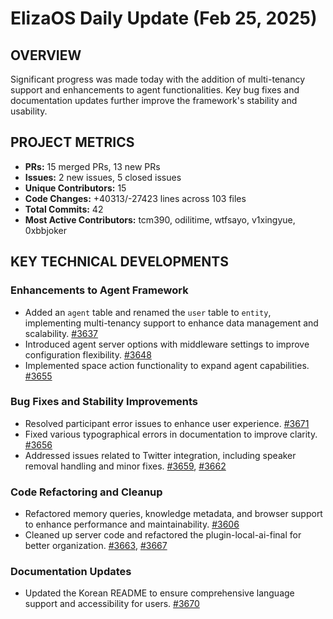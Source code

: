 # ElizaOS Daily Update (Feb 25, 2025)

## OVERVIEW 
Significant progress was made today with the addition of multi-tenancy support and enhancements to agent functionalities. Key bug fixes and documentation updates further improve the framework's stability and usability.

## PROJECT METRICS
- **PRs:** 15 merged PRs, 13 new PRs
- **Issues:** 2 new issues, 5 closed issues
- **Unique Contributors:** 15
- **Code Changes:** +40313/-27423 lines across 103 files
- **Total Commits:** 42
- **Most Active Contributors:** tcm390, odilitime, wtfsayo, v1xingyue, 0xbbjoker

## KEY TECHNICAL DEVELOPMENTS

### Enhancements to Agent Framework
- Added an `agent` table and renamed the `user` table to `entity`, implementing multi-tenancy support to enhance data management and scalability. [#3637](https://github.com/elizaos/eliza/pull/3637)
- Introduced agent server options with middleware settings to improve configuration flexibility. [#3648](https://github.com/elizaos/eliza/pull/3648)
- Implemented space action functionality to expand agent capabilities. [#3655](https://github.com/elizaos/eliza/pull/3655)

### Bug Fixes and Stability Improvements
- Resolved participant error issues to enhance user experience. [#3671](https://github.com/elizaos/eliza/pull/3671)
- Fixed various typographical errors in documentation to improve clarity. [#3656](https://github.com/elizaos/eliza/pull/3656)
- Addressed issues related to Twitter integration, including speaker removal handling and minor fixes. [#3659](https://github.com/elizaos/eliza/pull/3659), [#3662](https://github.com/elizaos/eliza/pull/3662)

### Code Refactoring and Cleanup
- Refactored memory queries, knowledge metadata, and browser support to enhance performance and maintainability. [#3606](https://github.com/elizaos/eliza/pull/3606)
- Cleaned up server code and refactored the plugin-local-ai-final for better organization. [#3663](https://github.com/elizaos/eliza/pull/3663), [#3667](https://github.com/elizaos/eliza/pull/3667)

### Documentation Updates
- Updated the Korean README to ensure comprehensive language support and accessibility for users. [#3670](https://github.com/elizaos/eliza/pull/3670)